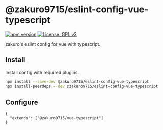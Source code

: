 # @zakuro9715/eslint-config-vue-typescript

[![npm version](https://badge.fury.io/js/%40zakuro9715%2Feslint-config-vue-typescript.svg)](https://badge.fury.io/js/%40zakuro9715%2Feslint-config-vue-typescript)
[![License: GPL v3](https://img.shields.io/badge/License-GPLv3-blue.svg)](https://www.gnu.org/licenses/gpl-3.0)

zakuro's eslint config for vue with typescript.

## Install

Install config with required plugins.

```sh
npm install --save-dev @zakuro9715/eslint-config-vue-typescript
npx install-peerdeps --dev @zakuro9715/eslint-config-vue-typescript
```

## Configure

```.eslintrc
{
  "extends": ["@zakuro9715/vue-typescript"]
}
```
